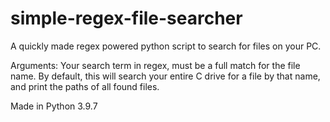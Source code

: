 # simple-regex-file-searcher
A quickly made regex powered python script to search for files on your PC.

Arguments: Your search term in regex, must be a full match for the file name. By default, this will search your entire C drive for a file by that name, and print the paths of all found files.

Made in Python 3.9.7

